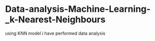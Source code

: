 # Data-analysis-Machine-Learning-_k-Nearest-Neighbours
using KNN model i have performed data analysis

